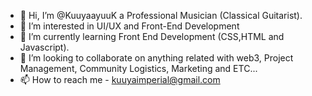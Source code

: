 - 👋 Hi, I’m @KuuyaayuuK a Professional Musician (Classical Guitarist).
- 👀 I’m interested in UI/UX and Front-End Development
- 🌱 I’m currently learning Front End Development (CSS,HTML and Javascript).
- 💞️ I’m looking to collaborate on anything related with web3, Project Management, Community Logistics, Marketing and ETC...
- 📫 How to reach me - kuuyaimperial@gmail.com

<!---
KuuyaayuuK/KuuyaayuuK is a ✨ special ✨ repository because its `README.md` (this file) appears on your GitHub profile.
You can click the Preview link to take a look at your changes.
--->
